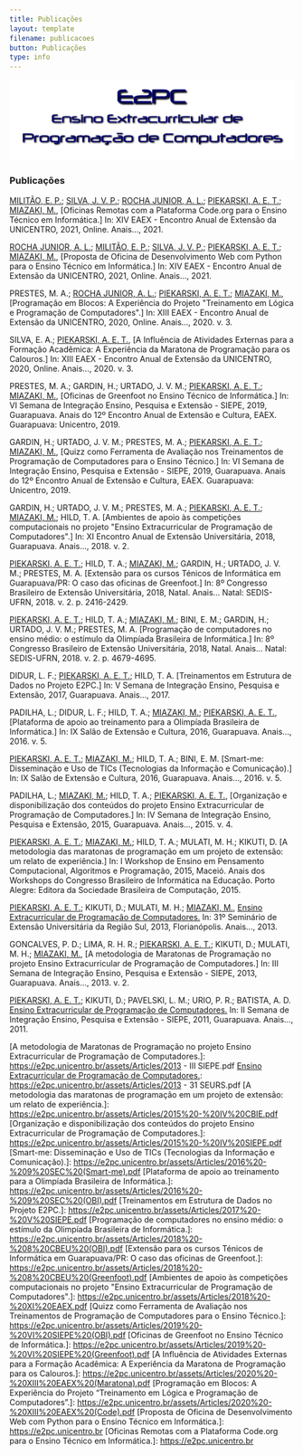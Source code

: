 ```yaml
---
title: Publicações
layout: template
filename: publicacoes
button: Publicações
type: info
---
```

![](../assets/images/logo_e2pc.png)
### Publicações

[MILITÃO, E. P.]; [SILVA, J. V. P.]; [ROCHA JUNIOR, A. L.]; [PIEKARSKI, A. E. T.]; [MIAZAKI, M.], [Oficinas Remotas com a Plataforma Code.org para o Ensino Técnico em Informática.] In: XIV EAEX - Encontro Anual de Extensão da UNICENTRO, 2021, Online. Anais..., 2021.  

[ROCHA JUNIOR, A. L.]; [MILITÃO, E. P.]; [SILVA, J. V. P.]; [PIEKARSKI, A. E. T.]; [MIAZAKI, M.], [Proposta de Oficina de Desenvolvimento Web com Python para o Ensino Técnico em Informática.] In: XIV EAEX - Encontro Anual de Extensão da UNICENTRO, 2021, Online. Anais..., 2021.  

PRESTES, M. A.; [ROCHA JUNIOR, A. L.]; [PIEKARSKI, A. E. T.]; [MIAZAKI, M.], [Programação em Blocos: A Experiência do Projeto "Treinamento em Lógica e Programação de Computadores".] In: XIII EAEX - Encontro Anual de Extensão da UNICENTRO, 2020, Online. Anais..., 2020. v. 3.  

SILVA, E. A.; [PIEKARSKI, A. E. T.], [A Influência de Atividades Externas para a Formação Acadêmica: A Experiência da Maratona de Programação para os Calouros.] In: XIII EAEX - Encontro Anual de Extensão da UNICENTRO, 2020, Online. Anais..., 2020. v. 3.

PRESTES, M. A.; GARDIN, H.; URTADO, J. V. M.; [PIEKARSKI, A. E. T.];[ MIAZAKI, M.], [Oficinas de Greenfoot no Ensino Técnico de Informática.] In: VI Semana de Integração Ensino, Pesquisa e Extensão - SIEPE, 2019, Guarapuava. Anais do 12º Encontro Anual de Extensão e Cultura, EAEX. Guarapuava: Unicentro, 2019.

GARDIN, H.; URTADO, J. V. M.; PRESTES, M. A.; [PIEKARSKI, A. E. T.]; [MIAZAKI, M.], [Quizz como Ferramenta de Avaliação nos Treinamentos de Programação de Computadores para o Ensino Técnico.] In: VI Semana de Integração Ensino, Pesquisa e Extensão - SIEPE, 2019, Guarapuava. Anais do 12º Encontro Anual de Extensão e Cultura, EAEX. Guarapuava: Unicentro, 2019.

GARDIN, H.; URTADO, J. V. M.; PRESTES, M. A.; [PIEKARSKI, A. E. T.]; [MIAZAKI, M.]; HILD, T. A. [Ambientes de apoio às competições computacionais no projeto "Ensino Extracurricular de Programação de Computadores".] In: XI Encontro Anual de Extensão Universitária, 2018, Guarapuava. Anais..., 2018. v. 2.

[PIEKARSKI, A. E. T.]; HILD, T. A.; [MIAZAKI, M.]; GARDIN, H.; URTADO, J. V. M.; PRESTES, M. A. [Extensão para os cursos Ténicos de Informática em Guarapuava/PR: O caso das oficinas de Greenfoot.] In: 8º Congresso Brasileiro de Extensão Universitária, 2018, Natal. Anais... Natal: SEDIS-UFRN, 2018. v. 2. p. 2416-2429.

[PIEKARSKI, A. E. T.]; HILD, T. A.; [MIAZAKI, M.]; BINI, E. M.; GARDIN, H.; URTADO, J. V. M.; PRESTES, M. A. [Programação de computadores no ensino médio: o estímulo da Olimpíada Brasileira de Informática.] In: 8º Congresso Brasileiro de Extensão Universitária, 2018, Natal. Anais... Natal: SEDIS-UFRN, 2018. v. 2. p. 4679-4695.

DIDUR, L. F.; [PIEKARSKI, A. E. T.]; HILD, T. A. [Treinamentos em Estrutura de Dados no Projeto E2PC.] In: V Semana de Integração Ensino, Pesquisa e Extensão, 2017, Guarapuava. Anais..., 2017.

PADILHA, L.; DIDUR, L. F.; HILD, T. A.; [MIAZAKI, M.]; [PIEKARSKI, A. E. T.], [Plataforma de apoio ao treinamento para a Olimpíada Brasileira de Informática.] In: IX Salão de Extensão e Cultura, 2016, Guarapuava. Anais..., 2016. v. 5.

[PIEKARSKI, A. E. T.]; [MIAZAKI, M.]; HILD, T. A.; BINI, E. M. [Smart-me: Disseminação e Uso de TICs (Tecnologias da Informação e Comunicação).] In: IX Salão de Extensão e Cultura, 2016, Guarapuava. Anais..., 2016. v. 5.

PADILHA, L.; [MIAZAKI, M.]; HILD, T. A.; [PIEKARSKI, A. E. T.], [Organização e disponibilização dos conteúdos do projeto Ensino Extracurricular de Programação de Computadores.] In: IV Semana de Integração Ensino, Pesquisa e Extensão, 2015, Guarapuava. Anais..., 2015. v. 4.

[PIEKARSKI, A. E. T.]; [MIAZAKI, M.]; HILD, T. A.; MULATI, M. H.; KIKUTI, D. [A metodologia das maratonas de programação em um projeto de extensão: um relato de experiência.] In: I Workshop de Ensino em Pensamento Computacional, Algoritmos e Programação, 2015, Maceió. Anais dos Workshops do Congresso Brasileiro de Informática na Educação. Porto Alegre: Editora da Sociedade Brasileira de Computação, 2015.

[PIEKARSKI, A. E. T.]; KIKUTI, D.; MULATI, M. H.; [MIAZAKI, M.], [Ensino Extracurricular de Programação de Computadores.] In: 31º Seminário de Extensão Universitária da Região Sul, 2013, Florianópolis. Anais..., 2013.

GONCALVES, P. D.; LIMA, R. H. R.; [PIEKARSKI, A. E. T.]; KIKUTI, D.; MULATI, M. H.; [MIAZAKI, M.], [A metodologia de Maratonas de Programação no projeto Ensino Extracurricular de Programação de Computadores.] In: III Semana de Integração Ensino, Pesquisa e Extensão - SIEPE, 2013, Guarapuava. Anais..., 2013. v. 2.

[PIEKARSKI, A. E. T.]; KIKUTI, D.; PAVELSKI, L. M.; URIO, P. R.; BATISTA, A. D. [Ensino Extracurricular de Programação de Computadores.] In: II Semana de Integração Ensino, Pesquisa e Extensão - SIEPE, 2011, Guarapuava. Anais..., 2011.

<!-- Coloque aqui o link para os perfis no lattes -->
[ROCHA JUNIOR, A. L.]: http://lattes.cnpq.br/6114786229801553
[MILITÃO, E. P.]:  http://lattes.cnpq.br/4871957816560793
[SILVA, J. V. P.]: http://lattes.cnpq.br/8811154723091396
[PIEKARSKI, A. E. T.]: http://lattes.cnpq.br/2805611498433082
[MIAZAKI, M.]: http://lattes.cnpq.br/6722436779210499

<!-- Coloque aqui o link para a publicação -->
[Ensino Extracurricular de Programação de Computadores.]: https://e2pc.unicentro.br/assets/Articles/2011%20-%20II%20SIEPE.pdf
[A metodologia de Maratonas de Programação no projeto Ensino Extracurricular de Programação de Computadores.]: https://e2pc.unicentro.br/assets/Articles/2013 - III SIEPE.pdf
[Ensino Extracurricular de Programação de Computadores.]: https://e2pc.unicentro.br/assets/Articles/2013 - 31 SEURS.pdf
[A metodologia das maratonas de programação em um projeto de extensão: um relato de experiência.]: https://e2pc.unicentro.br/assets/Articles/2015%20-%20IV%20CBIE.pdf
[Organização e disponibilização dos conteúdos do projeto Ensino Extracurricular de Programação de Computadores.]: https://e2pc.unicentro.br/assets/Articles/2015%20-%20IV%20SIEPE.pdf
[Smart-me: Disseminação e Uso de TICs (Tecnologias da Informação e Comunicação).]: https://e2pc.unicentro.br/assets/Articles/2016%20-%209%20SEC%20(Smart-me).pdf
[Plataforma de apoio ao treinamento para a Olimpíada Brasileira de Informática.]: https://e2pc.unicentro.br/assets/Articles/2016%20-%209%20SEC%20(OBI).pdf
[Treinamentos em Estrutura de Dados no Projeto E2PC.]: https://e2pc.unicentro.br/assets/Articles/2017%20-%20V%20SIEPE.pdf
[Programação de computadores no ensino médio: o estímulo da Olimpíada Brasileira de Informática.]: https://e2pc.unicentro.br/assets/Articles/2018%20-%208%20CBEU%20(OBI).pdf
[Extensão para os cursos Ténicos de Informática em Guarapuava/PR: O caso das oficinas de Greenfoot.]: https://e2pc.unicentro.br/assets/Articles/2018%20-%208%20CBEU%20(Greenfoot).pdf
[Ambientes de apoio às competições computacionais no projeto "Ensino Extracurricular de Programação de Computadores".]: https://e2pc.unicentro.br/assets/Articles/2018%20-%20XI%20EAEX.pdf
[Quizz como Ferramenta de Avaliação nos Treinamentos de Programação de Computadores para o Ensino Técnico.]: https://e2pc.unicentro.br/assets/Articles/2019%20-%20VI%20SIEPE%20(OBI).pdf
[Oficinas de Greenfoot no Ensino Técnico de Informática.]: https://e2pc.unicentro.br/assets/Articles/2019%20-%20VI%20SIEPE%20(Greenfoot).pdf
[A Influência de Atividades Externas para a Formação Acadêmica: A Experiência da Maratona de Programação para os Calouros.]: https://e2pc.unicentro.br/assets/Articles/2020%20-%20XIII%20EAEX%20(Maratona).pdf
[Programação em Blocos: A Experiência do Projeto “Treinamento em Lógica e Programação de Computadores”.]: https://e2pc.unicentro.br/assets/Articles/2020%20-%20XIII%20EAEX%20(Code).pdf
[Proposta de Oficina de Desenvolvimento Web com Python para o Ensino Técnico em Informática.]: https://e2pc.unicentro.br
[Oficinas Remotas com a Plataforma Code.org para o Ensino Técnico em Informática.]: https://e2pc.unicentro.br


